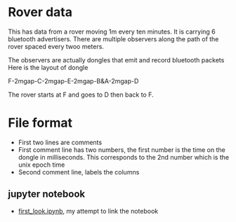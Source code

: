 # Rover data
This has data from a rover moving 1m every ten minutes.   It is carrying 6 bluetooth advertisers.
There are multiple observers along the path of the rover spaced every twoo meters.

The observers are actually dongles that emit and record bluetooth packets
Here is the layout of dongle

F-2mgap-C-2mgap-E-2mgap-B&A-2mgap-D

The rover starts at F and goes to D then back to F.

# File format
*  First two lines are comments
*  First comment line has two numbers, the first number is the time on the dongle in milliseconds.  This corresponds to the 2nd number which is the unix epoch time 
*  Second comment line, labels the columns

## jupyter notebook

* [first_look.ipynb](http://nbviewer.ipython.org/urls/raw.githubusercontent.com/saewoonam/ble_dongles/master/data/saewoo/rover/first_look_matplotlib.ipynb), my attempt to link the notebook
